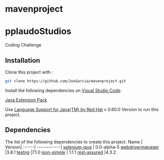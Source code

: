 # mavenproject
# pplaudoStudios
Coding Challenge

## Installation

Clone this project with : 

```bash
git clone https://github.com/JoxGarcia/mavenproject.git
```

Install the following dependencies on [Visual Studio Code](https://code.visualstudio.com/): 

[Java Extension Pack](https://marketplace.visualstudio.com/items?itemName=vscjava.vscode-java-pack)


Use [Language Support for Java(TM) by Red Hat](https://marketplace.visualstudio.com/items?itemName=redhat.java) v 0.60.0 Version to run this project.

## Dependencies ##

The list of the following dependencies to create this project.
 Name | Version|
:-----| ------------|
 [selenium-java](https://mvnrepository.com/artifact/io.github.bonigarcia/webdrivermanager/) |  0.0-alpha-5
 [webdrivermanager](https://mvnrepository.com/artifact/io.github.bonigarcia/webdrivermanager)  |3.8.1
 [testng](https://mvnrepository.com/artifact/org.testng/testng)  |7.1.0
 [json-simple](https://mvnrepository.com/artifact/com.googlecode.json-simple/json-simple)  | 1.1.1
 [rest-assured](https://mvnrepository.com/artifact/io.rest-assured/rest-assured ) |4.3.2

